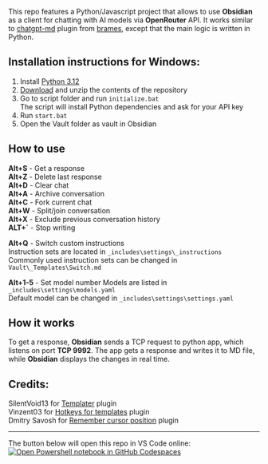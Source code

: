This repo features a Python/Javascript project that allows to use **Obsidian** as a client for chatting with AI models via **OpenRouter** API. It works similar to [chatgpt-md](https://github.com/bramses/chatgpt-md) plugin from [brames](https://github.com/bramses), except that the main logic is written in Python.  

## Installation instructions for Windows:
1. Install [Python 3.12](https://www.python.org/downloads/release/python-3122/)  
2. [Download](https://github.com/aksenov-fx/markdown_chat/archive/refs/heads/main.zip) and unzip the contents of the repository  
3. Go to script folder and run `initialize.bat`  
The script will install Python dependencies and ask for your API key
4. Run `start.bat`  
5. Open the Vault folder as vault in Obsidian  

## How to use
**Alt+S** - Get a response  
**Alt+Z** - Delete last response  
**Alt+D** - Clear chat  
**Alt+A** - Archive conversation  
**Alt+C** - Fork current chat  
**Alt+W** - Split/join conversation  
**Alt+X** - Exclude previous conversation history  
**ALT+`** - Stop writing  

**Alt+Q** - Switch custom instructions  
Instruction sets are located in `_includes\settings\_instructions`  
Commonly used instruction sets can be changed in `Vault\_Templates\Switch.md`

**Alt+1-5** - Set model number 
Models are listed in `_includes\settings\models.yaml`  
Default model can be changed in `_includes\settings\settings.yaml`

## How it works
To get a response, **Obsidian** sends a TCP request to python app, which listens on port **TCP 9992**. The app gets a response and writes it to MD file, while **Obsidian** displays the changes in real time.  

## Credits:

SilentVoid13 for [Templater](https://github.com/SilentVoid13/Templater) plugin  
Vinzent03 for [Hotkeys for templates](https://github.com/Vinzent03/obsidian-hotkeys-for-templates) plugin  
Dmitry Savosh for [Remember cursor position](https://github.com/dy-sh/obsidian-remember-cursor-position) plugin  

---

The button below will open this repo in VS Code online:  
[![Open Powershell notebook in GitHub Codespaces](https://github.com/codespaces/badge.svg)](https://github.com/codespaces/new?hide_repo_select=true&ref=main&repo=881061514&skip_quickstart=true)